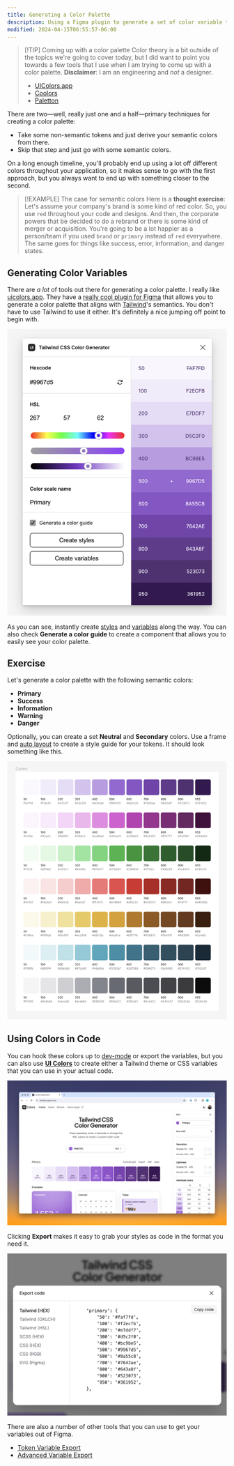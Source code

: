 ```yaml
---
title: Generating a Color Palette
description: Using a Figma plugin to generate a set of color variable that we can use in our project.
modified: 2024-04-15T06:55:57-06:00
---
```


> [!TIP] Coming up with a color palette
> Color theory is a bit outside of the topics we're going to cover today, but I did want to point you towards a few tools that I use when I am trying to come up with a color palette. **Disclaimer**: I am an engineering and _not_ a designer.
>
> - [UIColors.app](http://uicolors.app)
> - [Coolors](https://coolors.co/)
> - [Paletton](https://paletton.com/)

There are two—well, really just one and a half—primary techniques for creating a color palette:

- Take some non-semantic tokens and just derive your semantic colors from there.
- Skip that step and just go with some semantic colors.

On a long enough timeline, you'll probably end up using a lot off different colors throughout your application, so it makes sense to go with the first approach, but you always want to end up with something closer to the second.

> [!EXAMPLE] The case for semantic colors
> Here is a **thought exercise**: Let's assume your company's brand is some kind of red color. So, you use `red` throughout your code and designs. And then, the corporate powers that be decided to do a rebrand or there is some kind of merger or acquisition. You're going to be a lot happier as a person/team if you used `brand` or `primary` instead of `red` everywhere. The same goes for things like success, error, information, and danger states.

## Generating Color Variables

There are _a lot_ of tools out there for generating a color palette. I really like [uicolors.app](https://uicolors.app). They have a [really cool plugin for Figma](https://www.figma.com/community/plugin/1242548152689430610/tailwind-css-color-generator) that allows you to generate a color palette that aligns with [Tailwind](https://tailwindcss.com)'s semantics. You don't have to use Tailwind to use it either. It's definitely a nice jumping off point to begin with.

![Tailwind CSS Color Generator](assets/figma-tailwind-css-color-generator.png)

As you can see, instantly create [styles](styles.md) and [variables](variables.md) along the way. You can also check **Generate a color guide** to create a component that allows you to easily see your color palette.

## Exercise

Let's generate a color palette with the following semantic colors:

- **Primary**
- **Success**
- **Information**
- **Warning**
- **Danger**

Optionally, you can create a set **Neutral** and **Secondary** colors. Use a frame and [auto layout](auto-layout.md) to create a style guide for your tokens. It should look something like this.

![A color palette generated using the Tailwind CSS Color Generator Function](assets/figma-color-palette-generated.png)

## Using Colors in Code

You can hook these colors up to [dev-mode](dev-mode.md) or export the variables, but you can also use [**UI Colors**](https://uicolors.app) to create either a Tailwind theme or CSS variables that you can use in your actual code.

![The UIColors.app website](assets/figma-ui-colors-app-example.png)

Clicking **Export** makes it easy to grab your styles as code in the format you need it.

![Exporting colors from UIColors.app](assets/figma-ui-colors-export.png)

There are also a number of other tools that you can use to get your variables out of Figma.

- [Token Variable Export](https://www.figma.com/community/plugin/1264267851877180830)
- [Advanced Variable Export](https://www.figma.com/community/plugin/1260472771849439434)
